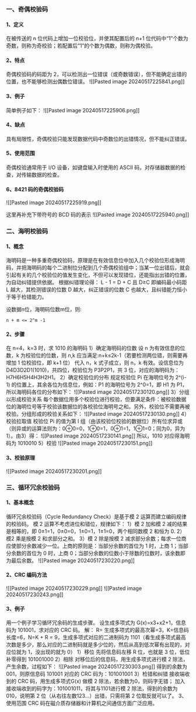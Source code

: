 ### 一、奇偶校验码
#### 1、定义
在被传送的 n 位代码上增加一位校验位，并使其配置后的 n+1 位代码中“1”个数为奇数，则称为奇校验；若配置后“1”的个数为偶数，则称为偶校验。
#### 2、特点
奇偶校验码的码距为 2，可以检测出一位错误（或奇数错误），但不能确定出错的位置，也不能够检测出偶数位错误。
![[Pasted image 20240517225841.png]]
#### 3、例子
简单例子如下：
![[Pasted image 20240517225906.png]]
#### 4、缺点
具有局限性，奇偶校验只能发现数据代码中奇数位的出错情况，但不能纠正错误。
#### 5、使用范围
奇偶校验通常用于 I/O 设备，如键盘输入时使用的 ASCII 码，对存储器数据的检查，对传输数据的检查。
#### 6、8421 码的奇偶校验码
![[Pasted image 20240517225919.png]]

这里再补充下带符号的 BCD 码的表示
![[Pasted image 20240517225940.png]]
### 二、海明校验码
#### 1、概念
海明码是一种多重奇偶校验码，原理是在有效信息位中加入几个校验位形成海明码，并把海明码的每个二进制位分配到几个奇偶校验组中；当某一位出错后，就会引起有关的几个校验位的值发生变化，不但可以发现错位，还能指出出错的位置，为自动纠错提供依据。
根据纠错理论得：
L - 1 = D + C 且 D≥C
即编码最小码距 L 越大，其检测错误的位数 D 越大，纠正错误的位数 C 也越大，且纠错能力恒小于等于检错能力。

设数据n位，海明码位数m位，则:
```
n + m <= 2^m -1
```

#### 2、步骤
在 n=4，k=3 时，求 1010 的海明码
1）确定海明码的位数
设 n 为有效信息的位数，k 为校验位的位数，则 n,k 应当满足:n+k≤2k-1（若要检测两位错，则需要再增加 1 位校验位，即 k+1 位）
代入 n，k 式子成立，则 n，k 有效。设信息位为 D4D3D2D1(1010)，共四位，校验位为 P3P2P1，共 3 位，对应的海明码为：H7H6H5H4H3H2H1。
2）确定校验位的分布
规定校验位 Pi 在海明位号为 2^(i-1) 的位置上，其余各位为信息位，例如：P1 的海明位号为 2^0=1，即 H1 为 P1，所以海明码各位的分布如下：
![[Pasted image 20240517230120.png]]
3）分组以形成校验关系
每个数据位用多个校验位进行校验，但要满足条件：被校验数据位的海明位号等于校验该数据位的各校验位海明号之和。另外，校验位不需要再被校验。分组形成的校验关系如下：
![[Pasted image 20240517230130.png]]
4）校验拉取值
校验位 Pi 的值为第 I 组（由该校验位校验的数据位）所有位求异或（则异或的运算法则为：0⊕0=0，1⊕0=1，0⊕1=1，1⊕1=0；同为0，异为1）。由3）得：
![[Pasted image 20240517230141.png]]
所以，1010 对应得海明码为 1010010
5）校验
![[Pasted image 20240517230151.png]]

#### 3、校验原理
![[Pasted image 20240517230201.png]]

### 三、循环冗余校验码
#### 1、基本概念
循环冗余校验码（Cycle Redundancy Check）是基于模 2 运算而建立编码规律的校验码。
模 2 运算不考虑进位和错位，规律如下：
1）模 2 加和模 2 减的结果是相等的，即 0±1=1，0±0=0，1±0=1，1±1=0，两个相同数模 2 和恒为 0.
2）模2 乘是按模 2 和求部分之和。
3）模 2 除是按模 2 减求部分余数；每求一位商应使部分余数减少一位。上商的原则是：当部分余数的首位为 1 时，上商 1；当部分余数的首位为 0 时，上商 0；当部分余数的位数小于除数的位数时，该余数即为最后余数。
![[Pasted image 20240517230220.png]]
#### 2、CRC 编码方法
![[Pasted image 20240517230229.png]]
![[Pasted image 20240517230243.png]]
#### 3、例子
用一个例子学习循环冗余码的生成步骤。
设生成多项式为 G(x)=x3+x2+1，信息码为 101001，求对应的 CRC 码。
解：
R= 生成多项式的最高次幂=3，K=信息码长度=6，N=K + R = 9，生成多项式对应的二进制码为 1101（看生成多项式最高次数是多少，那么对应的二进制码就是多少位的，然后从高到低次幂有出现的，对应位就为 1，没出现的就为 0）
1）移位
先将信息码左移 R 位，也就是 3 位，低位补零得到 101001000
2）相除
对移位后的信息码，用生成多项式进行模 2 除法，产生余数，过程如下：
![[Pasted image 20240517230303.png]]
得到的余数为 001，则原信息码 101001 对应的 CRC 码为：101001001
3）检错和纠错
接收端收到的 CRC 码，用生成多项式G(x) 做模 2 除法，若余数为0，则码字无错；
加入接收端收到的码字为：101001011，将其与1101进行模 2 除法，得到的余数为 010，说明第 2 位（从右往左数123…）出错，只需将第 2 位取反就可以了。
3、使用范围
CRC 码在磁介质存储器和计算机之间通信方面广泛应用。
